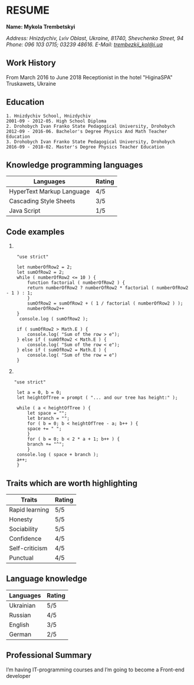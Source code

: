 
# RESUME
**Name: Mykola Trembetskyi**

*Address: Hnizdychiv, Lviv Oblast, Ukraine, 81740, Shevchenko Street, 94
Phone: 096 103 0715; 03239 48616.
E-Mail: trembezkij_kol@i.ua*

## Work History

From March 2016 to June 2018
Receptionist in the hotel "HiginaSPA" 
Truskawets, Ukraine

## Education
    1. Hnizdychiv School, Hnizdychiv
    2001-09 - 2012-05. High School Diploma 
    2. Drohobych Ivan Franko State Pedagogical University, Drohobych
    2012-09 - 2016-06. Bachelor's Degree Physics And Math Teacher Education
    3. Drohobych Ivan Franko State Pedagogical University, Drohobych
    2016-09 - 2018-02. Master's Degree Physics Teacher Education 



## Knowledge programming languages

Languages|Rating
------------ | -------------
HyperText Markup Language|4/5
Cascading Style Sheets| 3/5
Java Script| 1/5

## Code examples

1. 

        "use strict"

        let numberOfRow2 = 2;
        let sumOfRow2 = 2;
        while ( numberOfRow2 <= 10 ) {
            function factorial ( numberOfRow2 ) {
            return numberOfRow2 ? numberOfRow2 * factorial ( numberOfRow2 - 1 ) : 1;
            }
            sumOfRow2 = sumOfRow2 + ( 1 / factorial ( numberOfRow2 ) );
            numberOfRow2++
        }
         console.log ( sumOfRow2 );
        
        if ( sumOfRow2 > Math.E ) {
            console.log( "Sum of the row > e");
        } else if ( sumOfRow2 < Math.E ) {
            console.log( "Sum of the row < e");
        } else if ( sumOfRow2 = Math.E ) {
            console.log( "Sum of the row = e")
        }
        
2.  
    
       "use strict"

        let a = 0, b = 0;
        let heightOfTree = prompt ( "... and our tree has height:" );
    
        while ( a < heightOfTree ) {
            let space = "";
            let branch = "";
            for ( b = 0; b < heightOfTree - a; b++ ) {
            space += " ";
            }
            for ( b = 0; b < 2 * a + 1; b++ ) {
            branch += "^";
            } 
        console.log ( space + branch );
        a++;
        }


## Traits which are worth highlighting

Traits| Rating
------------ | -------------
Rapid learning | 5/5
Honesty | 5/5
Sociability | 5/5
Confidence | 4/5
Self-criticism | 4/5
Punctual | 4/5

## Language knowledge

Languages|Rating
------------ | -------------
Ukrainian | 5/5
Russian  | 4/5
English  | 3/5
German | 2/5

## Professional Summary

I’m having  IT-programming courses and I’m going to become a Front-end developer